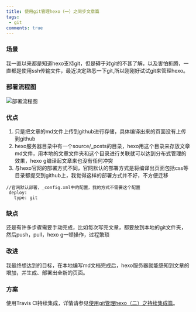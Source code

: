 ```yaml
---
title: 使用git管理hexo（一）之同步文章篇
tags: 
 - git
comments: true
---
```

### 场景
我一直以来都是知道hexo支持git，但是碍于对git的不甚了解，以及害怕折腾，一直都是使用ssh传输文件，最近决定熟悉一下git,所以刚刚好试试git来管理hexo。
<!--more-->
### 部署流程图
![部署流程图](https://wx4.sinaimg.cn/mw690/7d1cdd3agy1frnp3mecswj21kw148djg.jpg)

### 优点
1. 只是把文章的md文件上传到github进行存储，具体编译出来的页面没有上传到github
2. hexo服务器目录中有一个source/_posts的目录，hexo用这个目录来存放文章md文件，用本地的文章文件夹和这个目录进行关联就可以达到分布式管理的效果，hexo g编译起文章来也没有任何冲突
3. 与hexo官网的部署方式不同，官网默认的部署方式是将编译出页面包括css等目录都提交到github上，我觉得这样的部署方式并不好，不方便迁移
```
//官网默认部署，_config.xml中的配置，我的方式不需要这个配置
 deploy:
   type: git
```
### 缺点
还是有许多步骤需要手动完成，比如每次写完文章，都要放到本地的git文件夹，然后push，pull，hexo g一顿操作，过程繁琐

### 改进
我最终想达到的目标，在本地编写md文档完成后，hexo服务器就能感知到文章的增加，并生成、部署出全新的页面。

### 方案
使用Travis CI持续集成，详情请参见[使用git管理hexo（二）之持续集成篇]()。

